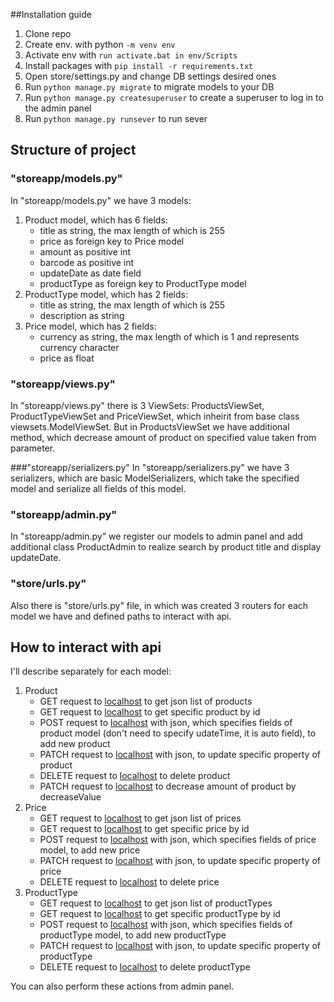 ##Installation guide
1. Clone repo
2. Create env. with python ``` -m venv env ```
3. Activate env with ``` run activate.bat in env/Scripts ```
4. Install packages with ``` pip install -r requirements.txt ```
5. Open store/settings.py and change DB settings desired ones
6. Run ``` python manage.py migrate ``` to migrate models to your DB
7. Run ``` python manage.py createsuperuser ``` to create a superuser to log in to the admin panel
8. Run ``` python manage.py runsever ``` to run sever

## Structure of project

### "storeapp/models.py"

In "storeapp/models.py" we have 3 models:
1. Product model, which has 6 fields:
   - title as string, the max length of which is 255
   - price as foreign key to Price model
   - amount as positive int
   - barcode as positive int
   - updateDate as date field
   - productType as foreign key to ProductType model
2. ProductType model, which has 2 fields:
   - title as string, the max length of which is 255
   - description as string
3. Price model, which has 2 fields:
   - currency as string, the max length of which is 1 and represents currency character
   - price as float

### "storeapp/views.py"
In "storeapp/views.py" there is 3 ViewSets: ProductsViewSet, ProductTypeViewSet and PriceViewSet, which inheirit from base class viewsets.ModelViewSet. But in ProductsViewSet we have additional method, which decrease amount of product on specified value taken from parameter.

###"storeapp/serializers.py"
In "storeapp/serializers.py" we have 3 serializers, which are basic ModelSerializers, which take the specified model and serialize all fields of this model.

### "storeapp/admin.py"
In "storeapp/admin.py" we register our models to admin panel and add additional class ProductAdmin to realize search by product title and display updateDate.

### "store/urls.py"
Also there is "store/urls.py" file, in which was created 3 routers for each model we have and defined paths to interact with api.

## How to interact with api

I'll describe separately for each model:
1. Product
   - GET request to [localhost](127.0.0.1/api/product) to get json list of products
   - GET request to [localhost](127.0.0.1/api/product/<pk>) to get specific product by id
   - POST request to [localhost](127.0.0.1/api/product/) with json, which specifies fields of product model (don't need to specify udateTime, it is auto field), to add new product
   - PATCH request to [localhost](127.0.0.1/api/product/<pk>) with json, to update specific property of product
   - DELETE request to [localhost](127.0.0.1/api/product/<pk>) to delete product
   - PATCH request to [localhost](127.0.0.1/api/product/<pk>/updateAmount/<decreaseValue>) to decrease amount of product by decreaseValue
2. Price
   - GET request to [localhost](127.0.0.1/api/price) to get json list of prices
   - GET request to [localhost](127.0.0.1/api/price/<pk>) to get specific price by id
   - POST request to [localhost](127.0.0.1/api/price/) with json, which specifies fields of price model, to add new price
   - PATCH request to [localhost](127.0.0.1/api/price/<pk>) with json, to update specific property of price
   - DELETE request to [localhost](127.0.0.1/api/price/<pk>) to delete price
3. ProductType
   - GET request to [localhost](127.0.0.1/api/productType) to get json list of productTypes
   - GET request to [localhost](127.0.0.1/api/productType/<pk>) to get specific productType by id
   - POST request to [localhost](127.0.0.1/api/productType/) with json, which specifies fields of productType model, to add new productType
   - PATCH request to [localhost](127.0.0.1/api/productType/<pk>) with json, to update specific property of productType
   - DELETE request to [localhost](127.0.0.1/api/productType/<pk>) to delete productType

You can also perform these actions from admin panel.
